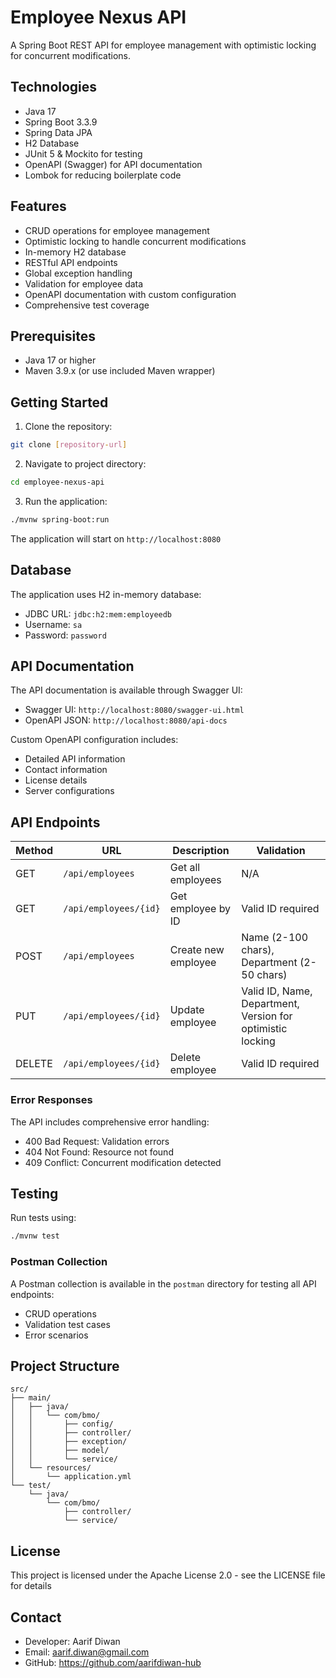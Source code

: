 # Employee Nexus API

A Spring Boot REST API for employee management with optimistic locking for concurrent modifications.

## Technologies

- Java 17
- Spring Boot 3.3.9
- Spring Data JPA
- H2 Database
- JUnit 5 & Mockito for testing
- OpenAPI (Swagger) for API documentation
- Lombok for reducing boilerplate code

## Features

- CRUD operations for employee management
- Optimistic locking to handle concurrent modifications
- In-memory H2 database
- RESTful API endpoints
- Global exception handling
- Validation for employee data
- OpenAPI documentation with custom configuration
- Comprehensive test coverage

## Prerequisites

- Java 17 or higher
- Maven 3.9.x (or use included Maven wrapper)

## Getting Started

1. Clone the repository:
```bash
git clone [repository-url]
```

2. Navigate to project directory:
```bash
cd employee-nexus-api
```

3. Run the application:
```bash
./mvnw spring-boot:run
```

The application will start on `http://localhost:8080`

## Database

The application uses H2 in-memory database:
- JDBC URL: `jdbc:h2:mem:employeedb`
- Username: `sa`
- Password: `password`

## API Documentation

The API documentation is available through Swagger UI:
- Swagger UI: `http://localhost:8080/swagger-ui.html`
- OpenAPI JSON: `http://localhost:8080/api-docs`

Custom OpenAPI configuration includes:
- Detailed API information
- Contact information
- License details
- Server configurations

## API Endpoints

| Method | URL | Description | Validation |
|--------|-----|-------------|------------|
| GET | `/api/employees` | Get all employees | N/A |
| GET | `/api/employees/{id}` | Get employee by ID | Valid ID required |
| POST | `/api/employees` | Create new employee | Name (2-100 chars), Department (2-50 chars) |
| PUT | `/api/employees/{id}` | Update employee | Valid ID, Name, Department, Version for optimistic locking |
| DELETE | `/api/employees/{id}` | Delete employee | Valid ID required |

### Error Responses

The API includes comprehensive error handling:
- 400 Bad Request: Validation errors
- 404 Not Found: Resource not found
- 409 Conflict: Concurrent modification detected

## Testing

Run tests using:
```bash
./mvnw test
```

### Postman Collection

A Postman collection is available in the `postman` directory for testing all API endpoints:
- CRUD operations
- Validation test cases
- Error scenarios

## Project Structure

```
src/
├── main/
│   ├── java/
│   │   └── com/bmo/
│   │       ├── config/
│   │       ├── controller/
│   │       ├── exception/
│   │       ├── model/
│   │       └── service/
│   └── resources/
│       └── application.yml
└── test/
    └── java/
        └── com/bmo/
            ├── controller/
            └── service/
```

## License

This project is licensed under the Apache License 2.0 - see the LICENSE file for details

## Contact

- Developer: Aarif Diwan
- Email: aarif.diwan@gmail.com
- GitHub: https://github.com/aarifdiwan-hub

